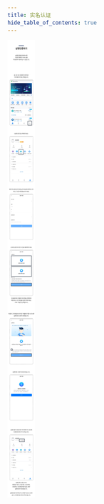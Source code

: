 ```yaml
---
title: 实名认证
hide_table_of_contents: true
---
```


[//]: # (实名认证)

![alt 属性文本](../../../../../../static/img/beginner/guide/kyc.jpg)